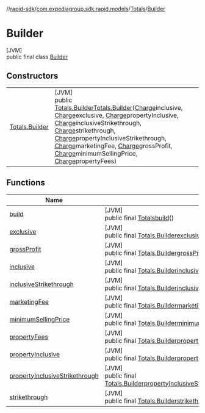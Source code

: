 //[rapid-sdk](../../../../index.md)/[com.expediagroup.sdk.rapid.models](../../index.md)/[Totals](../index.md)/[Builder](index.md)

# Builder

[JVM]\
public final class [Builder](index.md)

## Constructors

| | |
|---|---|
| [Totals.Builder](-totals.-builder.md) | [JVM]<br>public [Totals.Builder](index.md)[Totals.Builder](-totals.-builder.md)([Charge](../../-charge/index.md)inclusive, [Charge](../../-charge/index.md)exclusive, [Charge](../../-charge/index.md)propertyInclusive, [Charge](../../-charge/index.md)inclusiveStrikethrough, [Charge](../../-charge/index.md)strikethrough, [Charge](../../-charge/index.md)propertyInclusiveStrikethrough, [Charge](../../-charge/index.md)marketingFee, [Charge](../../-charge/index.md)grossProfit, [Charge](../../-charge/index.md)minimumSellingPrice, [Charge](../../-charge/index.md)propertyFees) |

## Functions

| Name | Summary |
|---|---|
| [build](build.md) | [JVM]<br>public final [Totals](../index.md)[build](build.md)() |
| [exclusive](exclusive.md) | [JVM]<br>public final [Totals.Builder](index.md)[exclusive](exclusive.md)([Charge](../../-charge/index.md)exclusive) |
| [grossProfit](gross-profit.md) | [JVM]<br>public final [Totals.Builder](index.md)[grossProfit](gross-profit.md)([Charge](../../-charge/index.md)grossProfit) |
| [inclusive](inclusive.md) | [JVM]<br>public final [Totals.Builder](index.md)[inclusive](inclusive.md)([Charge](../../-charge/index.md)inclusive) |
| [inclusiveStrikethrough](inclusive-strikethrough.md) | [JVM]<br>public final [Totals.Builder](index.md)[inclusiveStrikethrough](inclusive-strikethrough.md)([Charge](../../-charge/index.md)inclusiveStrikethrough) |
| [marketingFee](marketing-fee.md) | [JVM]<br>public final [Totals.Builder](index.md)[marketingFee](marketing-fee.md)([Charge](../../-charge/index.md)marketingFee) |
| [minimumSellingPrice](minimum-selling-price.md) | [JVM]<br>public final [Totals.Builder](index.md)[minimumSellingPrice](minimum-selling-price.md)([Charge](../../-charge/index.md)minimumSellingPrice) |
| [propertyFees](property-fees.md) | [JVM]<br>public final [Totals.Builder](index.md)[propertyFees](property-fees.md)([Charge](../../-charge/index.md)propertyFees) |
| [propertyInclusive](property-inclusive.md) | [JVM]<br>public final [Totals.Builder](index.md)[propertyInclusive](property-inclusive.md)([Charge](../../-charge/index.md)propertyInclusive) |
| [propertyInclusiveStrikethrough](property-inclusive-strikethrough.md) | [JVM]<br>public final [Totals.Builder](index.md)[propertyInclusiveStrikethrough](property-inclusive-strikethrough.md)([Charge](../../-charge/index.md)propertyInclusiveStrikethrough) |
| [strikethrough](strikethrough.md) | [JVM]<br>public final [Totals.Builder](index.md)[strikethrough](strikethrough.md)([Charge](../../-charge/index.md)strikethrough) |
